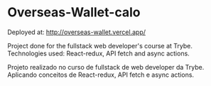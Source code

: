 # Overseas-Wallet-calo

Deployed at:
http://overseas-wallet.vercel.app/

Project done for the fullstack web developer's course at Trybe. Technologies used: React-redux, API fetch and async actions.

Projeto realizado no curso de fullstack de web developer da Trybe. Aplicando conceitos de React-redux, API fetch e async actions.
